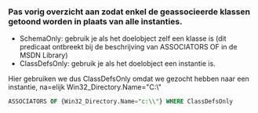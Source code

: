 ### Pas vorig overzicht aan zodat enkel de geassocieerde klassen getoond worden in plaats van alle instanties.

- SchemaOnly: gebruik je als het doelobject zelf een klasse is (dit predicaat ontbreekt bij de beschrijving van ASSOCIATORS OF in de MSDN Library)
- ClassDefsOnly: gebruik je als het doelobject een instantie is.

Hier gebruiken we dus ClassDefsOnly omdat we gezocht hebben naar een instantie, na=elijk Win32_Directory.Name="C:\\"

```SQL
ASSOCIATORS OF {Win32_Directory.Name="c:\\"} WHERE ClassDefsOnly 
```